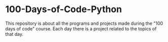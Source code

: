 # 100-Days-of-Code-Python

This repository is about all the programs and projects made during the "100 days of code" course.
Each day there is a project related to the topics of that day.
